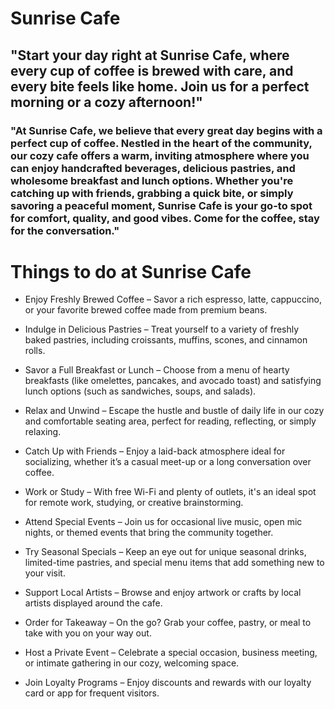 # Sunrise Cafe  

## "Start your day right at Sunrise Cafe, where every cup of coffee is brewed with care, and every bite feels like home. Join us for a perfect morning or a cozy afternoon!"

###  "At Sunrise Cafe, we believe that every great day begins with a perfect cup of coffee. Nestled in the heart of the community, our cozy cafe offers a warm, inviting atmosphere where you can enjoy handcrafted beverages, delicious pastries, and wholesome breakfast and lunch options. Whether you're catching up with friends, grabbing a quick bite, or simply savoring a peaceful moment, Sunrise Cafe is your go-to spot for comfort, quality, and good vibes. Come for the coffee, stay for the conversation."




# Things to do at Sunrise Cafe

- Enjoy Freshly Brewed Coffee – Savor a rich espresso, latte, cappuccino, or your favorite brewed coffee made from premium beans.

- Indulge in Delicious Pastries – Treat yourself to a variety of freshly baked pastries, including croissants, muffins, scones, and cinnamon rolls.

- Savor a Full Breakfast or Lunch – Choose from a menu of hearty breakfasts (like omelettes, pancakes, and avocado toast) and satisfying lunch options (such as sandwiches, soups, and salads).

- Relax and Unwind – Escape the hustle and bustle of daily life in our cozy and comfortable seating area, perfect for reading, reflecting, or simply relaxing.

- Catch Up with Friends – Enjoy a laid-back atmosphere ideal for socializing, whether it’s a casual meet-up or a long conversation over coffee.

- Work or Study – With free Wi-Fi and plenty of outlets, it's an ideal spot for remote work, studying, or creative brainstorming.

- Attend Special Events – Join us for occasional live music, open mic nights, or themed events that bring the community together.

- Try Seasonal Specials – Keep an eye out for unique seasonal drinks, limited-time pastries, and special menu items that add something new to your visit.

- Support Local Artists – Browse and enjoy artwork or crafts by local artists displayed around the cafe.

- Order for Takeaway – On the go? Grab your coffee, pastry, or meal to take with you on your way out.

- Host a Private Event – Celebrate a special occasion, business meeting, or intimate gathering in our cozy, welcoming space.

- Join Loyalty Programs – Enjoy discounts and rewards with our loyalty card or app for frequent visitors.

